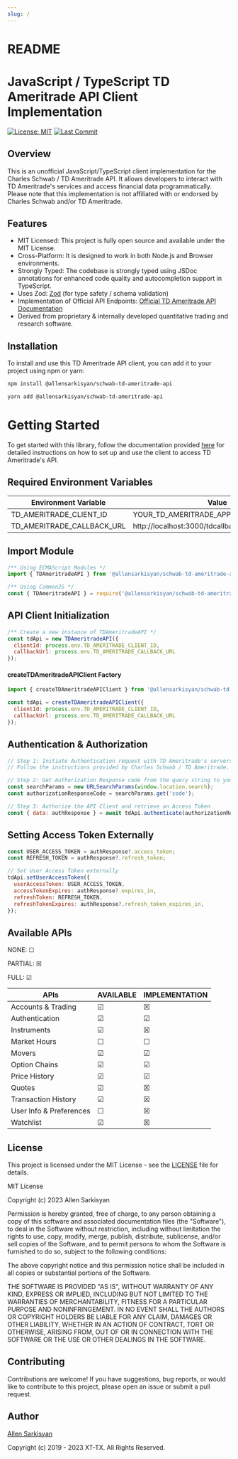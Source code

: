 ```yaml
---
slug: /
---
```

# README

# JavaScript / TypeScript TD Ameritrade API Client Implementation

[![License: MIT](https://img.shields.io/badge/License-MIT-yellow.svg)](LICENSE)
[![Last Commit](https://img.shields.io/github/last-commit/allensarkisyan/schwab-td-ameritrade-api)](LICENSE)

## Overview

This is an unofficial JavaScript/TypeScript client implementation for the Charles Schwab / TD Ameritrade API. It allows developers to interact with TD Ameritrade's services and access financial data programmatically. Please note that this implementation is not affiliated with or endorsed by Charles Schwab and/or TD Ameritrade.

## Features

- MIT Licensed: This project is fully open source and available under the MIT License.
- Cross-Platform: It is designed to work in both Node.js and Browser environments.
- Strongly Typed: The codebase is strongly typed using JSDoc annotations for enhanced code quality and autocompletion support in TypeScript.
- Uses Zod: [Zod](https://github.com/colinhacks/zod) (for type safety / schema validation)
- Implementation of Official API Endpoints: [Official TD Ameritrade API Documentation](https://developer.tdameritrade.com/apis)
- Derived from proprietary & internally developed quantitative trading and research software.

## Installation

To install and use this TD Ameritrade API client, you can add it to your project using npm or yarn:

```bash
npm install @allensarkisyan/schwab-td-ameritrade-api
```

```bash
yarn add @allensarkisyan/schwab-td-ameritrade-api
```

# Getting Started
To get started with this library, follow the documentation provided [here](td-api.md) for detailed instructions on how to set up and use the client to access TD Ameritrade's API.

## Required Environment Variables
| Environment Variable | Value |
| ----------- | ----------- |
| TD_AMERITRADE_CLIENT_ID | YOUR_TD_AMERITRADE_APPLICATION_CLIENT_ID |
| TD_AMERITRADE_CALLBACK_URL | http://localhost:3000/tdcallback |


## Import Module
```javascript
/** Using ECMAScript Modules */
import { TDAmeritradeAPI } from '@allensarkisyan/schwab-td-ameritrade-api';

/** Using CommonJS */
const { TDAmeritradeAPI } = require('@allensarkisyan/schwab-td-ameritrade-api');
```

## API Client Initialization
```javascript
/** Create a new instance of TDAmeritradeAPI */
const tdApi = new TDAmeritradeAPI({
  clientId: process.env.TD_AMERITRADE_CLIENT_ID,
  callbackUrl: process.env.TD_AMERITRADE_CALLBACK_URL
});
```

#### createTDAmeritradeAPIClient Factory
```javascript
import { createTDAmeritradeAPIClient } from '@allensarkisyan/schwab-td-ameritrade-api';

const tdApi = createTDAmeritradeAPIClient({
  clientId: process.env.TD_AMERITRADE_CLIENT_ID,
  callbackUrl: process.env.TD_AMERITRADE_CALLBACK_URL
});
```

## Authentication & Authorization
```javascript
// Step 1: Initiate Authentication request with TD Ameritrade's servers
// Follow the instructions provided by Charles Schwab / TD Ameritrade.

// Step 2: Get Authorization Response code from the query string to your redirect callback URL.
const searchParams = new URLSearchParams(window.location.search);
const authorizationResponseCode = searchParams.get('code');

// Step 3: Authorize the API Client and retrieve an Access Token
const { data: authResponse } = await tdApi.authenticate(authorizationResponseCode);
```

## Setting Access Token Externally
```javascript
const USER_ACCESS_TOKEN = authResponse?.access_token;
const REFRESH_TOKEN = authResponse?.refresh_token;

// Set User Access Token externally 
tdApi.setUserAccessToken({
  userAccessToken: USER_ACCESS_TOKEN,
  accessTokenExpires: authResponse?.expires_in,
  refreshToken: REFRESH_TOKEN,
  refreshTokenExpires: authResponse?.refresh_token_expires_in,
});
```

## Available APIs
NONE: &#9744;

PARTIAL: &#9746;

FULL: &#9745;

| APIs | AVAILABLE | IMPLEMENTATION |
| ---------| ----------  | ------ |
| Accounts & Trading | &#9745; | &#9746; |
| Authentication | &#9745; | &#9745; |
| Instruments | &#9745; | &#9746; |
| Market Hours | &#9744; | &#9744; |
| Movers | &#9745; | &#9745; |
| Option Chains | &#9745; | &#9745; |
| Price History | &#9745; | &#9745; |
| Quotes | &#9745; | &#9746; |
| Transaction History | &#9745; | &#9746; |
| User Info & Preferences | &#9744; | &#9746; |
| Watchlist | &#9745; | &#9746; |

## License
This project is licensed under the MIT License - see the [LICENSE](LICENSE) file for details.

MIT License

Copyright (c) 2023 Allen Sarkisyan

Permission is hereby granted, free of charge, to any person obtaining a copy
of this software and associated documentation files (the "Software"), to deal
in the Software without restriction, including without limitation the rights
to use, copy, modify, merge, publish, distribute, sublicense, and/or sell
copies of the Software, and to permit persons to whom the Software is
furnished to do so, subject to the following conditions:

The above copyright notice and this permission notice shall be included in all
copies or substantial portions of the Software.

THE SOFTWARE IS PROVIDED "AS IS", WITHOUT WARRANTY OF ANY KIND, EXPRESS OR
IMPLIED, INCLUDING BUT NOT LIMITED TO THE WARRANTIES OF MERCHANTABILITY,
FITNESS FOR A PARTICULAR PURPOSE AND NONINFRINGEMENT. IN NO EVENT SHALL THE
AUTHORS OR COPYRIGHT HOLDERS BE LIABLE FOR ANY CLAIM, DAMAGES OR OTHER
LIABILITY, WHETHER IN AN ACTION OF CONTRACT, TORT OR OTHERWISE, ARISING FROM,
OUT OF OR IN CONNECTION WITH THE SOFTWARE OR THE USE OR OTHER DEALINGS IN THE
SOFTWARE.

## Contributing
Contributions are welcome! If you have suggestions, bug reports, or would like to contribute to this project,
please open an issue or submit a pull request.

## Author

[Allen Sarkisyan](https://github.com/allensarkisyan)

Copyright (c) 2019 - 2023 XT-TX. All Rights Reserved.
